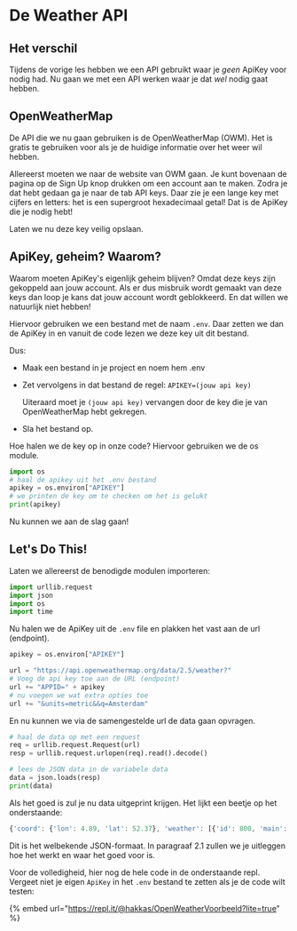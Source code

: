 # De Weather API

## Het verschil

Tijdens de vorige les hebben we een API gebruikt waar je _geen_ ApiKey voor nodig had. Nu gaan we met een API werken waar je dat _wel_ nodig gaat hebben.

## OpenWeatherMap

De API die we nu gaan gebruiken is de OpenWeatherMap \(OWM\). Het is gratis te gebruiken voor als je de huidige informatie over het weer wil hebben.

Allereerst moeten we naar de website van OWM gaan. Je kunt bovenaan de pagina op de Sign Up knop drukken om een account aan te maken. Zodra je dat hebt gedaan ga je naar de tab API keys. Daar zie je een lange key met cijfers en letters: het is een supergroot hexadecimaal getal! Dat is de ApiKey die je nodig hebt!

Laten we nu deze key veilig opslaan.

## ApiKey, geheim? Waarom?

Waarom moeten ApiKey's eigenlijk geheim blijven? Omdat deze keys zijn gekoppeld aan jouw account. Als er dus misbruik wordt gemaakt van deze keys dan loop je kans dat jouw account wordt geblokkeerd. En dat willen we natuurlijk niet hebben!

Hiervoor gebruiken we een bestand met de naam `.env`. Daar zetten we dan de ApiKey in en vanuit de code lezen we deze key uit dit bestand.

Dus:

* Maak een bestand in je project en noem hem .env
* Zet vervolgens in dat bestand de regel: `APIKEY=(jouw api key)`

  Uiteraard moet je `(jouw api key)` vervangen door de key die je van OpenWeatherMap hebt gekregen.

* Sla het bestand op.

Hoe halen we de key op in onze code? Hiervoor gebruiken we de os module.

```python
import os
# haal de apikey uit het .env bestand
apikey = os.environ["APIKEY"]
# we printen de key om te checken om het is gelukt
print(apikey)
```

Nu kunnen we aan de slag gaan!

## Let's Do This!

Laten we allereerst de benodigde modulen importeren:

```python
import urllib.request
import json
import os
import time
```

Nu halen we de ApiKey uit de `.env` file en plakken het vast aan de url \(endpoint\).

```python
apikey = os.environ["APIKEY"]

url = "https://api.openweathermap.org/data/2.5/weather?"
# Voeg de api key toe aan de URL (endpoint)
url += "APPID=" + apikey
# nu voegen we wat extra opties toe
url += "&units=metric&&q=Amsterdam"
```

En nu kunnen we via de samengestelde url de data gaan opvragen.

```python
# haal de data op met een request
req = urllib.request.Request(url)
resp = urllib.request.urlopen(req).read().decode()

# lees de JSON data in de variabele data
data = json.loads(resp)
print(data)
```

Als het goed is zul je nu data uitgeprint krijgen. Het lijkt een beetje op het onderstaande:

```javascript
{'coord': {'lon': 4.89, 'lat': 52.37}, 'weather': [{'id': 800, 'main': 'Clear', 'description': 'clear sky', 'icon': '01n'}], 'base': 'stations', 'main': {'temp': 9.36, 'feels_like': 4.39, 'temp_min': 8.89, 'temp_max': 10, 'pressure': 1011, 'humidity': 87}, 'visibility': 10000, 'wind': {'speed': 6.2, 'deg': 150}, 'clouds': {'all': 0}, 'dt': 1608152920, 'sys': {'type': 1, 'id': 1524, 'country': 'NL', 'sunrise': 1608104718, 'sunset': 1608132436}, 'timezone': 3600, 'id': 2759794, 'name': 'Amsterdam', 'cod': 200}
```

Dit is het welbekende JSON-formaat. In paragraaf 2.1 zullen we je uitleggen hoe het werkt en waar het goed voor is.

Voor de volledigheid, hier nog de hele code in de onderstaande repl. Vergeet niet je eigen `ApiKey` in het `.env` bestand te zetten als je de code wilt testen:

{% embed url="https://repl.it/@hakkas/OpenWeatherVoorbeeld?lite=true" %}







